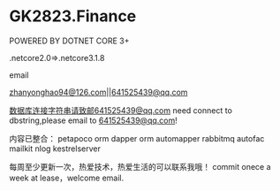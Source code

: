 # GK2823.Finance
POWERED BY DOTNET CORE 3+

.netcore2.0=>.netcore3.1.8

email

zhanyonghao94@126.com||641525439@qq.com

数据库连接字符串请致邮641525439@qq.com
need connect to dbstring,please email to 641525439@qq.com!

内容已整合：
petapoco orm
dapper orm
automapper
rabbitmq
autofac
mailkit
nlog
kestrelserver


每周至少更新一次，热爱技术，热爱生活的可以联系我哦！
commit onece a week at lease，welcome email.

